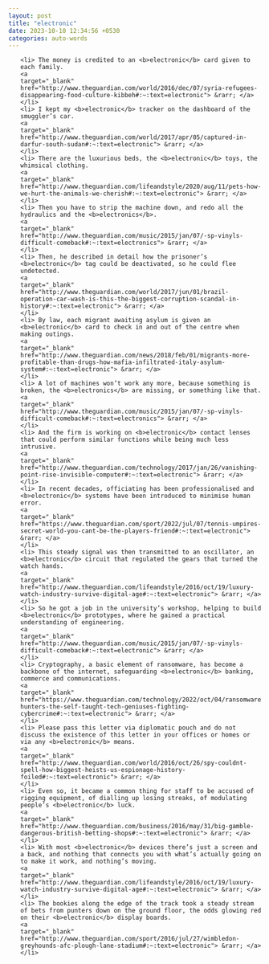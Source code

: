 ```yaml
---
layout: post
title: "electronic"
date: 2023-10-10 12:34:56 +0530
categories: auto-words
---
```

<ol>

    <li> The money is credited to an <b>electronic</b> card given to each family.
    <a 
    target="_blank" 
    href="http://www.theguardian.com/world/2016/dec/07/syria-refugees-disappearing-food-culture-kibbeh#:~:text=electronic"> &rarr; </a>
    </li>
    <li> I kept my <b>electronic</b> tracker on the dashboard of the smuggler’s car.
    <a 
    target="_blank" 
    href="http://www.theguardian.com/world/2017/apr/05/captured-in-darfur-south-sudan#:~:text=electronic"> &rarr; </a>
    </li>
    <li> There are the luxurious beds, the <b>electronic</b> toys, the whimsical clothing.
    <a 
    target="_blank" 
    href="http://www.theguardian.com/lifeandstyle/2020/aug/11/pets-how-we-hurt-the-animals-we-cherish#:~:text=electronic"> &rarr; </a>
    </li>
    <li> Then you have to strip the machine down, and redo all the hydraulics and the <b>electronics</b>.
    <a 
    target="_blank" 
    href="http://www.theguardian.com/music/2015/jan/07/-sp-vinyls-difficult-comeback#:~:text=electronics"> &rarr; </a>
    </li>
    <li> Then, he described in detail how the prisoner’s <b>electronic</b> tag could be deactivated, so he could flee undetected.
    <a 
    target="_blank" 
    href="http://www.theguardian.com/world/2017/jun/01/brazil-operation-car-wash-is-this-the-biggest-corruption-scandal-in-history#:~:text=electronic"> &rarr; </a>
    </li>
    <li> By law, each migrant awaiting asylum is given an <b>electronic</b> card to check in and out of the centre when making outings.
    <a 
    target="_blank" 
    href="http://www.theguardian.com/news/2018/feb/01/migrants-more-profitable-than-drugs-how-mafia-infiltrated-italy-asylum-system#:~:text=electronic"> &rarr; </a>
    </li>
    <li> A lot of machines won’t work any more, because something is broken, the <b>electronics</b> are missing, or something like that.
    <a 
    target="_blank" 
    href="http://www.theguardian.com/music/2015/jan/07/-sp-vinyls-difficult-comeback#:~:text=electronics"> &rarr; </a>
    </li>
    <li> And the firm is working on <b>electronic</b> contact lenses that could perform similar functions while being much less intrusive.
    <a 
    target="_blank" 
    href="http://www.theguardian.com/technology/2017/jan/26/vanishing-point-rise-invisible-computer#:~:text=electronic"> &rarr; </a>
    </li>
    <li> In recent decades, officiating has been professionalised and <b>electronic</b> systems have been introduced to minimise human error.
    <a 
    target="_blank" 
    href="https://www.theguardian.com/sport/2022/jul/07/tennis-umpires-secret-world-you-cant-be-the-players-friend#:~:text=electronic"> &rarr; </a>
    </li>
    <li> This steady signal was then transmitted to an oscillator, an <b>electronic</b> circuit that regulated the gears that turned the watch hands.
    <a 
    target="_blank" 
    href="http://www.theguardian.com/lifeandstyle/2016/oct/19/luxury-watch-industry-survive-digital-age#:~:text=electronic"> &rarr; </a>
    </li>
    <li> So he got a job in the university’s workshop, helping to build <b>electronic</b> prototypes, where he gained a practical understanding of engineering.
    <a 
    target="_blank" 
    href="http://www.theguardian.com/music/2015/jan/07/-sp-vinyls-difficult-comeback#:~:text=electronic"> &rarr; </a>
    </li>
    <li> Cryptography, a basic element of ransomware, has become a backbone of the internet, safeguarding <b>electronic</b> banking, commerce and communications.
    <a 
    target="_blank" 
    href="https://www.theguardian.com/technology/2022/oct/04/ransomware-hunters-the-self-taught-tech-geniuses-fighting-cybercrime#:~:text=electronic"> &rarr; </a>
    </li>
    <li> Please pass this letter via diplomatic pouch and do not discuss the existence of this letter in your offices or homes or via any <b>electronic</b> means.
    <a 
    target="_blank" 
    href="http://www.theguardian.com/world/2016/oct/26/spy-couldnt-spell-how-biggest-heists-us-espionage-history-foiled#:~:text=electronic"> &rarr; </a>
    </li>
    <li> Even so, it became a common thing for staff to be accused of rigging equipment, of dialling up losing streaks, of modulating people’s <b>electronic</b> luck.
    <a 
    target="_blank" 
    href="http://www.theguardian.com/business/2016/may/31/big-gamble-dangerous-british-betting-shops#:~:text=electronic"> &rarr; </a>
    </li>
    <li> With most <b>electronic</b> devices there’s just a screen and a back, and nothing that connects you with what’s actually going on to make it work, and nothing’s moving.
    <a 
    target="_blank" 
    href="http://www.theguardian.com/lifeandstyle/2016/oct/19/luxury-watch-industry-survive-digital-age#:~:text=electronic"> &rarr; </a>
    </li>
    <li> The bookies along the edge of the track took a steady stream of bets from punters down on the ground floor, the odds glowing red on their <b>electronic</b> display boards.
    <a 
    target="_blank" 
    href="http://www.theguardian.com/sport/2016/jul/27/wimbledon-greyhounds-afc-plough-lane-stadium#:~:text=electronic"> &rarr; </a>
    </li>